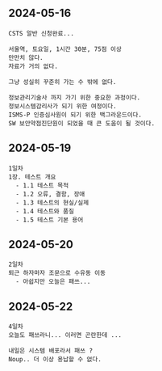 ## 2024-05-16

  ```
  CSTS 알반 신청완료...

  서울역, 토요일, 1시간 30분, 75점 이상
  만만치 않다.
  자료가 거의 없다.

  그냥 성실히 꾸준히 가는 수 밖에 없다.

  정보관리기술사 까지 가기 위한 중요한 과정이다.
  정보시스템감리사가 되기 위한 여정이다.
  ISMS-P 인증심사원이 되기 위한 백그라운드이다.
  SW 보안약점진단원이 되었을 때 큰 도움이 될 것이다.
  ```

## 2024-05-19

  ```
  1일차
  1장. 테스트 개요
    - 1.1 테스트 목적
    - 1.2 오류, 결함, 장애
    - 1.3 테스트의 현실/실제
    - 1.4 테스트와 품질
    - 1.5 테스트 기본 용어
  ```

## 2024-05-20

  ```
  2일차
  퇴근 하자마자 조문으로 수유동 이동
    - 아쉽지만 오늘은 패쓰...
  ```

## 2024-05-22

  ```
  4일차
  오늘도 패쓰라니... 이러면 곤란한데 ...

  내일은 시스템 배포라서 패쓰 ?
  Noup.. 더 이상 용납할 수 없다.
  ```
